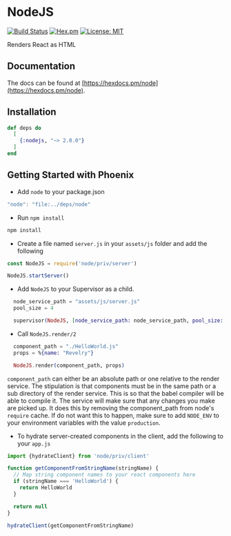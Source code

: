 # NodeJS

[![Build Status](https://travis-ci.org/revelrylabs/elixir_node.svg?branch=master)](https://travis-ci.org/revelrylabs/elixir_node)
[![Hex.pm](https://img.shields.io/hexpm/dt/node.svg)](https://hex.pm/packages/node)
[![License: MIT](https://img.shields.io/badge/License-MIT-yellow.svg)](https://opensource.org/licenses/MIT)

Renders React as HTML

## Documentation

The docs can
be found at [https://hexdocs.pm/node](https://hexdocs.pm/node).

## Installation

```elixir
def deps do
  [
    {:nodejs, "~> 2.0.0"}
  ]
end
```

## Getting Started with Phoenix

- Add `node` to your package.json

```js
"node": "file:../deps/node"
```

- Run `npm install`

```bash
npm install
```

- Create a file named `server.js` in your `assets/js` folder and add the following

```js
const NodeJS = require('node/priv/server')

NodeJS.startServer()
```

- Add `NodeJS` to your Supervisor as a child.

```elixir
  node_service_path = "assets/js/server.js"
  pool_size = 4

  supervisor(NodeJS, [node_service_path: node_service_path, pool_size: 4])
```

- Call `NodeJS.render/2`

```elixir
  component_path = "./HelloWorld.js"
  props = %{name: "Revelry"}

  NodeJS.render(component_path, props)
```

`component_path` can either be an absolute path or one relative to the render service. The stipulation is that components must be in the same path or a sub directory of the render service. This is so that the babel compiler will be able to compile it. The service will make sure that any changes you make are picked up. It does this by removing the component_path from node's `require` cache. If do not want this to happen, make sure to add `NODE_ENV` to your environment variables with the value `production`.

- To hydrate server-created components in the client, add the following to your `app.js`

```js
import {hydrateClient} from 'node/priv/client'

function getComponentFromStringName(stringName) {
  // Map string component names to your react components here
  if (stringName === 'HelloWorld') {
    return HelloWorld
  }

  return null
}

hydrateClient(getComponentFromStringName)
```
